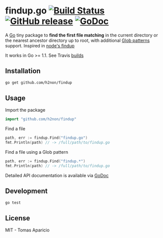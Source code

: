# findup.go [![Build Status](https://travis-ci.org/h2non/findup.png)](https://travis-ci.org/h2non/findup) [![GitHub release](https://img.shields.io/github/tag/h2non/findup.svg)]() [![GoDoc](https://godoc.org/github.com/h2non/findup?status.png)](https://godoc.org/github.com/h2non/findup)

A [Go](http://golang.org) tiny package to **find the first file matching** in the current directory or the nearest ancestor directory up to root, with additional [Glob patterns](http://en.wikipedia.org/wiki/Glob_%28programming%29) support. Inspired in [node's findup](https://www.npmjs.com/package/findup)

It works in Go >= 1.1. See Travis [builds](https://travis-ci.org/h2non/findup)

## Installation

```bash
go get github.com/h2non/findup
```

## Usage

Import the package
```go
import "github.com/h2non/findup"
```

Find a file
```go
path, err := findup.Find("findup.go")
fmt.Println(path) // -> /full/path/to/findup.go
```

Find a file using a Glob pattern
```go
path, err := findup.Find("findup.*")
fmt.Println(path) // -> /full/path/to/findup.go
```

Detailed API documentation is available via [GoDoc](https://godoc.org/github.com/h2non/findup)

## Development

```bash
go test
```

## License 

MIT - Tomas Aparicio
